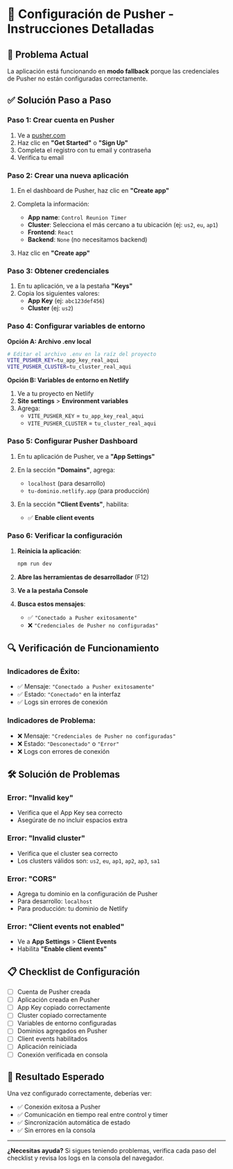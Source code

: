 # 🔧 Configuración de Pusher - Instrucciones Detalladas

## 🚨 **Problema Actual**
La aplicación está funcionando en **modo fallback** porque las credenciales de Pusher no están configuradas correctamente.

## ✅ **Solución Paso a Paso**

### **Paso 1: Crear cuenta en Pusher**

1. Ve a [pusher.com](https://pusher.com)
2. Haz clic en **"Get Started"** o **"Sign Up"**
3. Completa el registro con tu email y contraseña
4. Verifica tu email

### **Paso 2: Crear una nueva aplicación**

1. En el dashboard de Pusher, haz clic en **"Create app"**
2. Completa la información:
   - **App name**: `Control Reunion Timer`
   - **Cluster**: Selecciona el más cercano a tu ubicación (ej: `us2`, `eu`, `ap1`)
   - **Frontend**: `React`
   - **Backend**: `None` (no necesitamos backend)

3. Haz clic en **"Create app"**

### **Paso 3: Obtener credenciales**

1. En tu aplicación, ve a la pestaña **"Keys"**
2. Copia los siguientes valores:
   - **App Key** (ej: `abc123def456`)
   - **Cluster** (ej: `us2`)

### **Paso 4: Configurar variables de entorno**

**Opción A: Archivo .env local**
```bash
# Editar el archivo .env en la raíz del proyecto
VITE_PUSHER_KEY=tu_app_key_real_aqui
VITE_PUSHER_CLUSTER=tu_cluster_real_aqui
```

**Opción B: Variables de entorno en Netlify**
1. Ve a tu proyecto en Netlify
2. **Site settings** > **Environment variables**
3. Agrega:
   - `VITE_PUSHER_KEY` = `tu_app_key_real_aqui`
   - `VITE_PUSHER_CLUSTER` = `tu_cluster_real_aqui`

### **Paso 5: Configurar Pusher Dashboard**

1. En tu aplicación de Pusher, ve a **"App Settings"**
2. En la sección **"Domains"**, agrega:
   - `localhost` (para desarrollo)
   - `tu-dominio.netlify.app` (para producción)

3. En la sección **"Client Events"**, habilita:
   - ✅ **Enable client events**

### **Paso 6: Verificar la configuración**

1. **Reinicia la aplicación**:
   ```bash
   npm run dev
   ```

2. **Abre las herramientas de desarrollador** (F12)
3. **Ve a la pestaña Console**
4. **Busca estos mensajes**:
   - ✅ `"Conectado a Pusher exitosamente"`
   - ❌ `"Credenciales de Pusher no configuradas"`

## 🔍 **Verificación de Funcionamiento**

### **Indicadores de Éxito:**
- ✅ Mensaje: `"Conectado a Pusher exitosamente"`
- ✅ Estado: `"Conectado"` en la interfaz
- ✅ Logs sin errores de conexión

### **Indicadores de Problema:**
- ❌ Mensaje: `"Credenciales de Pusher no configuradas"`
- ❌ Estado: `"Desconectado"` o `"Error"`
- ❌ Logs con errores de conexión

## 🛠️ **Solución de Problemas**

### **Error: "Invalid key"**
- Verifica que el App Key sea correcto
- Asegúrate de no incluir espacios extra

### **Error: "Invalid cluster"**
- Verifica que el cluster sea correcto
- Los clusters válidos son: `us2`, `eu`, `ap1`, `ap2`, `ap3`, `sa1`

### **Error: "CORS"**
- Agrega tu dominio en la configuración de Pusher
- Para desarrollo: `localhost`
- Para producción: tu dominio de Netlify

### **Error: "Client events not enabled"**
- Ve a **App Settings** > **Client Events**
- Habilita **"Enable client events"**

## 📋 **Checklist de Configuración**

- [ ] Cuenta de Pusher creada
- [ ] Aplicación creada en Pusher
- [ ] App Key copiado correctamente
- [ ] Cluster copiado correctamente
- [ ] Variables de entorno configuradas
- [ ] Dominios agregados en Pusher
- [ ] Client events habilitados
- [ ] Aplicación reiniciada
- [ ] Conexión verificada en consola

## 🎯 **Resultado Esperado**

Una vez configurado correctamente, deberías ver:
- ✅ Conexión exitosa a Pusher
- ✅ Comunicación en tiempo real entre control y timer
- ✅ Sincronización automática de estado
- ✅ Sin errores en la consola

---

**¿Necesitas ayuda?** Si sigues teniendo problemas, verifica cada paso del checklist y revisa los logs en la consola del navegador.
